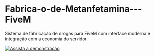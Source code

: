 # Fabrica-o-de-Metanfetamina---FiveM
Sistema de fabricação de drogas para FiveM com interface moderna e integração com a economia do servidor.

[![Assista a demonstração](https://img.youtube.com/vi/ID_DO_VIDEO/hqdefault.jpg)]([https://www.youtube.com/watch?v=ID_DO_VIDEO](https://cdn.discordapp.com/attachments/1056776724219711578/1376652097159958648/Desktop_2025.05.26_-_16.56.14.02.mp4?ex=68376c2c&is=68361aac&hm=4c9969b7aaac0c1cff8c5d850826b76429342881c2c09282d41b158eb1ed068e&))

